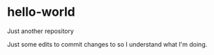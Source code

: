 # hello-world
Just another repository

Just some edits to commit changes to so I understand what I'm doing. 
